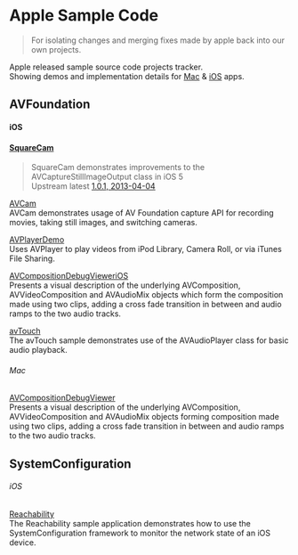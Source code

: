 Apple Sample Code
=================

>For isolating changes and merging fixes made by apple back into our own projects.

Apple released sample source code projects tracker.  
Showing demos and implementation details for [Mac][2] & [iOS][1] apps.  

AVFoundation
------------
#### iOS
#### [SquareCam](https://github.com/sugarso/AppleSampleCode/tree/master/iOS/AVFoundation/SquareCam)  
>SquareCam demonstrates improvements to the AVCaptureStillImageOutput class in iOS 5  
>Upstream latest [1.0.1, 2013-04-04](https://developer.apple.com/library/ios/samplecode/SquareCam/Introduction/Intro.html)   

[AVCam](https://github.com/sugarso/AppleSampleCode/tree/master/iOS/AVFoundation/AVCam)  
AVCam demonstrates usage of AV Foundation capture API for recording movies, taking still images, and switching cameras.

[AVPlayerDemo](https://github.com/sugarso/AppleSampleCode/tree/master/iOS/AVFoundation/AVPlayerDemo)  
Uses AVPlayer to play videos from iPod Library, Camera Roll, or via iTunes File Sharing.

[AVCompositionDebugVieweriOS](https://github.com/sugarso/AppleSampleCode/tree/master/iOS/AVFoundation/AVCompositionDebugVieweriOS)  
Presents a visual description of the underlying AVComposition, AVVideoComposition and AVAudioMix objects which form the composition made using two clips, adding a cross fade transition in between and audio ramps to the two audio tracks.

[avTouch](https://github.com/sugarso/AppleSampleCode/tree/master/iOS/AVFoundation/avTouch)  
The avTouch sample demonstrates use of the AVAudioPlayer class for basic audio playback.

###### Mac
[AVCompositionDebugViewer](https://github.com/sugarso/AppleSampleCode/tree/master/Mac/AVFoundation/AVCompositionDebugViewer)  
Presents a visual description of the underlying AVComposition, AVVideoComposition and AVAudioMix objects forming composition made using two clips, adding a cross fade transition in between and audio ramps to the two audio tracks.

SystemConfiguration
-------------------
###### iOS
[Reachability](https://github.com/sugarso/AppleSampleCode/tree/master/iOS/SystemConfiguration/Reachability)  
The Reachability sample application demonstrates how to use the SystemConfiguration framework to monitor the network state of an iOS device.

[1]: https://developer.apple.com/library/ios/navigation/#section=Resource%20Types&topic=Sample%20Code
[2]: https://developer.apple.com/library/mac/navigation/index.html#topic=Sample+Code&section=Resource+Types
